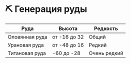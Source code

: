 # ⛏️ Генерация руды



| Руда           | Высота       | Редкость     |
| -------------- | ------------ | ------------ |
| Оловянная руда | от -16 до 32 | Общий        |
| Урановая руда  | от -48 до 16 | Редкий       |
| Титановая руда | -60 до -28   | Очень редкий |


